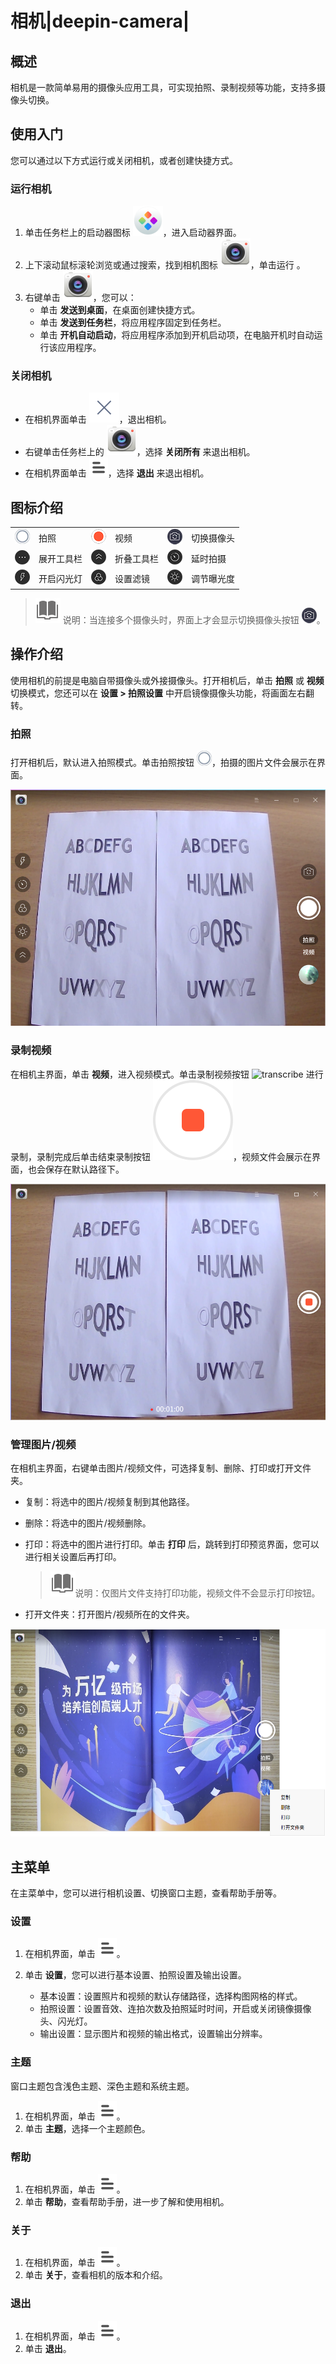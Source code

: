# 相机|deepin-camera|

## 概述

相机是一款简单易用的摄像头应用工具，可实现拍照、录制视频等功能，支持多摄像头切换。

## 使用入门

您可以通过以下方式运行或关闭相机，或者创建快捷方式。

### 运行相机

1. 单击任务栏上的启动器图标 ![deepin_launcher](../common/deepin_launcher.svg)，进入启动器界面。
2. 上下滚动鼠标滚轮浏览或通过搜索，找到相机图标 ![camera](../common/camera.svg)，单击运行 。
3. 右键单击 ![camera](../common/camera.svg)，您可以：
   - 单击 **发送到桌面**，在桌面创建快捷方式。
   - 单击 **发送到任务栏**，将应用程序固定到任务栏。
   - 单击 **开机自动启动**，将应用程序添加到开机启动项，在电脑开机时自动运行该应用程序。

### 关闭相机

- 在相机界面单击 ![close](../common/close.svg)，退出相机。
- 右键单击任务栏上的 ![camera](../common/camera.svg)，选择 **关闭所有** 来退出相机。
- 在相机界面单击 ![icon_menu](../common/icon_menu.svg)，选择 **退出** 来退出相机。


## 图标介绍

<table class="block1">
    <tbody>
        <tr>
            <td><img src="../common/photograph.png" alt="拍照" class="inline" /></td>
            <td>拍照</td>
            <td><img src="../common/record.png" alt="视频" class="inline" /></td>
            <td>视频</td>
            <td><img src="../common/switch.png" alt="切换摄像头" class="inline" /></td>
            <td>切换摄像头</td>
        </tr>
        <tr>
            <td><img src="../common/more.png" alt="展开" class="inline" /></td>
            <td>展开工具栏</td>
            <td><img src="../common/fold.png" alt="折叠" class="inline" /></td>
            <td>折叠工具栏</td>
            <td><img src="../common/delay.png" alt="延时" class="inline" /></td>
            <td>延时拍摄</td>
       </tr>   
       <tr>
            <td><img src="../common/flashlight.png" alt="闪光灯" class="inline" /></td>
            <td>开启闪光灯</td>
            <td><img src="../common/filter.png" alt="滤镜" class="inline" /></td>
            <td>设置滤镜</td>
            <td><img src="../common/exposure.png" alt="曝光" class="inline" /></td>
            <td>调节曝光度</td>
        </tr>
    </tbody>
</table>


> ![notes](../common/notes.svg) 说明：当连接多个摄像头时，界面上才会显示切换摄像头按钮 ![icon](../common/switch.png)。



## 操作介绍

使用相机的前提是电脑自带摄像头或外接摄像头。打开相机后，单击 **拍照** 或 **视频** 切换模式，您还可以在 **设置 > 拍照设置** 中开启镜像摄像头功能，将画面左右翻转。

### 拍照

打开相机后，默认进入拍照模式。单击拍照按钮 ![photograph](../common/photograph.png)，拍摄的图片文件会展示在界面。

<img src="fig/image.png" alt="image" style="zoom: 80%;" />


### 录制视频 

在相机主界面，单击 **视频**，进入视频模式。单击录制视频按钮 ![transcribe](../common/record.svg) 进行录制，录制完成后单击结束录制按钮 ![stop](../common/stop.svg)，视频文件会展示在界面，也会保存在默认路径下。

<img src="fig/video.png" alt="video" style="zoom:80%;" />

### 管理图片/视频

在相机主界面，右键单击图片/视频文件，可选择复制、删除、打印或打开文件夹。

- 复制：将选中的图片/视频复制到其他路径。
- 删除：将选中的图片/视频删除。
- 打印：将选中的图片进行打印。单击 **打印** 后，跳转到打印预览界面，您可以进行相关设置后再打印。

   > ![notes](../common/notes.svg)说明：仅图片文件支持打印功能，视频文件不会显示打印按钮。

- 打开文件夹：打开图片/视频所在的文件夹。

<img src="fig/right_menu.png" alt="right_menu" style="zoom:80%;" />

## 主菜单

在主菜单中，您可以进行相机设置、切换窗口主题，查看帮助手册等。

### 设置

1. 在相机界面，单击 ![icon_menu](../common/icon_menu.svg)。
2. 单击 **设置**，您可以进行基本设置、拍照设置及输出设置。

   - 基本设置：设置照片和视频的默认存储路径，选择构图网格的样式。
   - 拍照设置：设置音效、连拍次数及拍照延时时间，开启或关闭镜像摄像头、闪光灯。
   - 输出设置：显示图片和视频的输出格式，设置输出分辨率。


### 主题

窗口主题包含浅色主题、深色主题和系统主题。

1. 在相机界面，单击 ![icon_menu](../common/icon_menu.svg)。
2. 单击 **主题**，选择一个主题颜色。


### 帮助

1. 在相机界面，单击 ![icon_menu](../common/icon_menu.svg)。
2. 单击 **帮助**，查看帮助手册，进一步了解和使用相机。


### 关于

1. 在相机界面，单击 ![icon_menu](../common/icon_menu.svg)。
2. 单击 **关于**，查看相机的版本和介绍。

### 退出

1. 在相机界面，单击 ![icon_menu](../common/icon_menu.svg)。
2. 单击 **退出**。

